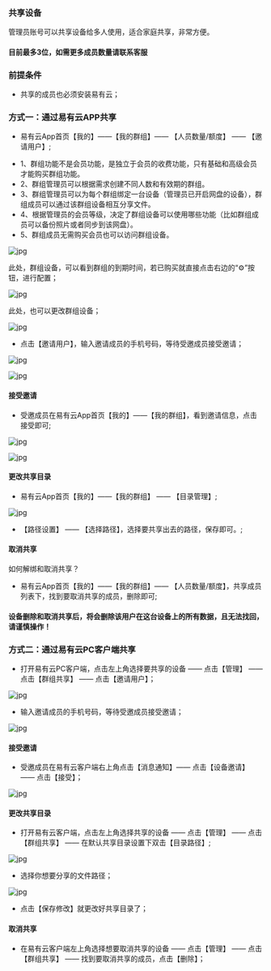### 共享设备

管理员账号可以共享设备给多人使用，适合家庭共享，非常方便。

#### 目前最多3位，如需更多成员数量请联系客服

### 前提条件
- 共享的成员也必须安装易有云；

### 方式一：通过易有云APP共享

- 易有云App首页【我的】——【我的群组】—— 【人员数量/额度】 —— 【邀请用户】;

* 1、群组功能不是会员功能，是独立于会员的收费功能，只有基础和高级会员才能购买群组功能。
* 2、群组管理员可以根据需求创建不同人数和有效期的群组。
* 3、群组管理员可以为每个群组绑定一台设备（管理员已开启网盘的设备），群组成员可以通过该群组设备相互分享文件。
* 4、根据管理员的会员等级，决定了群组设备可以使用哪些功能（比如群组成员可以备份照片或者同步到该网盘）。
* 5、群组成员无需购买会员也可以访问群组设备。


![jpg](./image/home_share/1.jpg)

此处，群组设备，可以看到群组的到期时间，若已购买就直接点击右边的“⚙️”按钮，进行配置；

![jpg](./image/home_share/2.jpg)


此处，也可以更改群组设备；

![jpg](./image/home_share/12.jpg)



- 点击【邀请用户】，输入邀请成员的手机号码，等待受邀成员接受邀请；

![jpg](./image/home_share/3.jpg)

![jpg](./image/home_share/4.jpg)

#### 接受邀请

- 受邀成员在易有云App首页【我的】——【我的群组】，看到邀请信息，点击接受即可;

![jpg](./image/home_share/5.jpg)

![jpg](./image/home_share/6.jpg)


#### 更改共享目录
- 易有云App首页【我的】——【我的群组】 —— 【目录管理】;

![jpg](./image/home_share/20.jpg)

- 【路径设置】 —— 【选择路径】，选择要共享出去的路径，保存即可。;

#### 取消共享

如何解绑和取消共享？

- 易有云App首页【我的】——【我的群组】—— 【人员数量/额度】，共享成员列表下，找到要取消共享的成员，删除即可;

#### 设备删除和取消共享后，将会删除该用户在这台设备上的所有数据，且无法找回，请谨慎操作！


### 方式二：通过易有云PC客户端共享
- 打开易有云PC客户端，点击左上角选择要共享的设备 —— 点击【管理】 —— 点击【群组共享】 —— 点击【邀请用户】；

![jpg](./image/home_share/9.jpg)

- 输入邀请成员的手机号码，等待受邀成员接受邀请；

![jpg](./image/home_share/10.jpg)

#### 接受邀请
- 受邀成员在易有云客户端右上角点击【消息通知】—— 点击【设备邀请】 —— 点击【接受】；

![jpg](./image/home_share/11.jpg)

#### 更改共享目录
- 打开易有云客户端，点击左上角选择共享的设备 —— 点击【管理】 —— 点击【群组共享】 —— 在默认共享目录设置下双击【目录路径】;

![jpg](./image/home_share/26.jpg)

- 选择你想要分享的文件路径；

![jpg](./image/home_share/27.jpg)

- 点击【保存修改】就更改好共享目录了；

#### 取消共享
- 在易有云客户端左上角选择想要取消共享的设备 —— 点击【管理】 —— 点击【群组共享】 —— 找到要取消共享的成员，点击【删除】；



